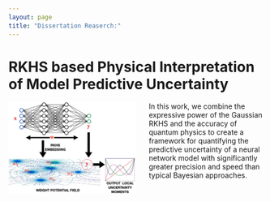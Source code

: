 ```yaml
---
layout: page
title: "Dissertation Reaserch:"
---
```


RKHS based Physical Interpretation of Model Predictive Uncertainty
===

<img style="float: left; padding-right:25px" src="/fm3.JPG" width="50%" height="50%">

In this work, we combine the expressive power of the Gaussian RKHS and the accuracy of quantum physics to create a framework for quantifying the predictive uncertainty of a neural network model with significantly greater precision and speed than typical Bayesian approaches.

